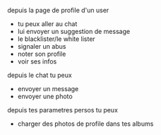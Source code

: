 
depuis la page de profile d'un user
* tu peux aller au chat
* lui envoyer un suggestion de message
* le blacklister/le white lister
* signaler un abus
* noter son profile
* voir ses infos

depuis le chat tu peux
* envoyer un message
* envoyer une photo

depuis tes parametres persos tu peux
* charger des photos de profile dans tes albums
